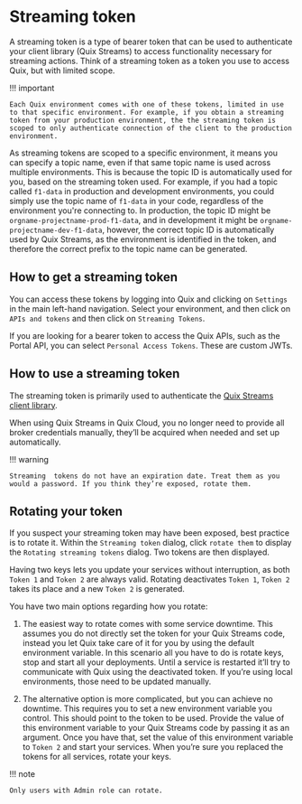 # Streaming token

A streaming token is a type of bearer token that can be used to authenticate your client library (Quix Streams) to access functionality necessary for streaming actions. Think of a streaming token as a token you use to access Quix, but with limited scope.

!!! important

	Each Quix environment comes with one of these tokens, limited in use to that specific environment. For example, if you obtain a streaming token from your production environment, the the streaming token is scoped to only authenticate connection of the client to the production environment.

As streaming tokens are scoped to a specific environment, it means you can specify a topic name, even if that same topic name is used across multiple environments. This is because the topic ID is automatically used for you, based on the streaming token used. For example, if you had a topic called `f1-data` in production and development environments, you could simply use the topic name of `f1-data` in your code, regardless of the environment you're connecting to. In production, the topic ID might be `orgname-projectname-prod-f1-data`, and in development it might be `orgname-projectname-dev-f1-data`, however, the correct topic ID is automatically used by Quix Streams, as the environment is identified in the token, and therefore the correct prefix to the topic name can be generated.

## How to get a streaming token

You can access these tokens by logging into Quix and clicking on `Settings` in the main left-hand navigation. Select your environment, and then click on `APIs and tokens` and then click on `Streaming Tokens`.

If you are looking for a bearer token to access the Quix APIs, such as the Portal API, you can select `Personal Access Tokens`. These are custom JWTs.

## How to use a streaming token

The streaming token is primarily used to authenticate the [Quix Streams client library](https://quix.io/docs/quix-streams/introduction.html).

When using Quix Streams in Quix Cloud, you no longer need to provide all broker credentials manually, they’ll be acquired when needed and set up automatically.

!!! warning

	Streaming  tokens do not have an expiration date. Treat them as you would a password. If you think they’re exposed, rotate them.

## Rotating your token

If you suspect your streaming token may have been exposed, best practice is to rotate it. Within the `Streaming token` dialog, click `rotate them` to display the `Rotating streaming tokens` dialog. Two tokens are then displayed.

Having two keys lets you update your services without interruption, as both `Token 1` and `Token 2` are always valid. Rotating deactivates `Token 1`, `Token 2` takes its place and a new `Token 2` is generated.

You have two main options regarding how you rotate:

1. The easiest way to rotate comes with some service downtime. This assumes you do not directly set the token for your Quix Streams code, instead you let Quix take care of it for you by using the default environment variable. In this scenario all you have to do is rotate keys, stop and start all your deployments. Until a service is restarted it’ll try to communicate with Quix using the deactivated token. If you’re using local environments, those need to be updated manually.

2. The alternative option is more complicated, but you can achieve no downtime. This requires you to set a new environment variable you control. This should point to the token to be used. Provide the value of this environment variable to your Quix Streams code by passing it as an argument. Once you have that, set the value of this environment variable to `Token 2` and start your services. When you’re sure you replaced the tokens for all services, rotate your keys.

!!! note

	Only users with Admin role can rotate.
